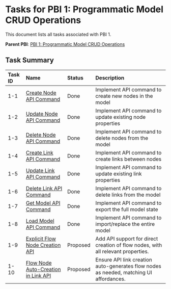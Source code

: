# Tasks for PBI 1: Programmatic Model CRUD Operations

This document lists all tasks associated with PBI 1.

**Parent PBI**: [PBI 1: Programmatic Model CRUD Operations](./prd.md)

## Task Summary

| Task ID | Name                                     | Status   | Description                        |
| :------ | :--------------------------------------- | :------- | :--------------------------------- |
| 1-1     | [Create Node API Command](./1-1.md)     | Done | Implement API command to create new nodes in the model |
| 1-2     | [Update Node API Command](./1-2.md)     | Done | Implement API command to update existing node properties |
| 1-3     | [Delete Node API Command](./1-3.md)     | Done | Implement API command to delete nodes from the model |
| 1-4     | [Create Link API Command](./1-4.md)     | Done | Implement API command to create links between nodes |
| 1-5     | [Update Link API Command](./1-5.md)     | Done | Implement API command to update existing link properties |
| 1-6     | [Delete Link API Command](./1-6.md)     | Done | Implement API command to delete links from the model |
| 1-7     | [Get Model API Command](./1-7.md)       | Done | Implement API command to export the full model state |
| 1-8     | [Load Model API Command](./1-8.md)      | Done | Implement API command to import/replace the entire model |
| 1-9     | [Explicit Flow Node Creation API](./1-9.md) | Proposed | Add API support for direct creation of flow nodes, with all relevant properties. |
| 1-10    | [Flow Node Auto-Creation in Link API](./1-10.md) | Proposed | Ensure API link creation auto-generates flow nodes as needed, matching UI affordances. | 